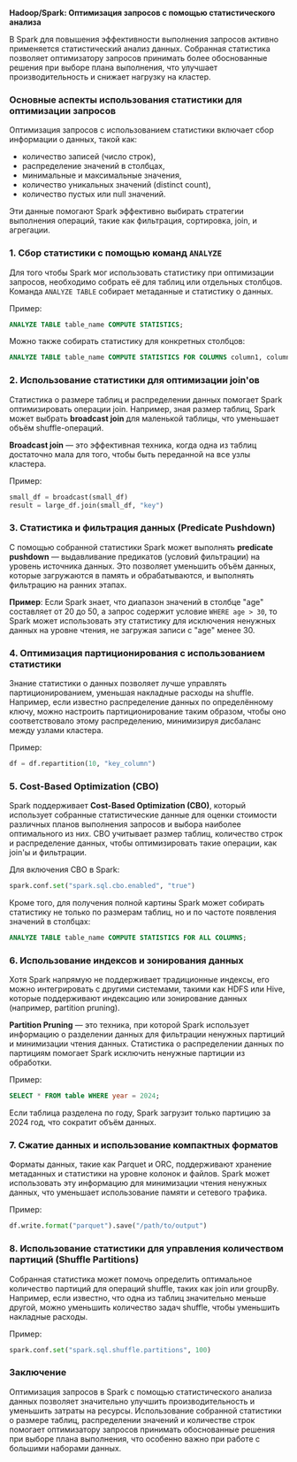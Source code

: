 **Hadoop/Spark: Оптимизация запросов с помощью статистического анализа**

В Spark для повышения эффективности выполнения запросов активно применяется статистический анализ данных. Собранная статистика позволяет оптимизатору запросов принимать более обоснованные решения при выборе плана выполнения, что улучшает производительность и снижает нагрузку на кластер.

### Основные аспекты использования статистики для оптимизации запросов

Оптимизация запросов с использованием статистики включает сбор информации о данных, такой как:
- количество записей (число строк),
- распределение значений в столбцах,
- минимальные и максимальные значения,
- количество уникальных значений (distinct count),
- количество пустых или null значений.

Эти данные помогают Spark эффективно выбирать стратегии выполнения операций, такие как фильтрация, сортировка, join, и агрегации.

### 1. **Сбор статистики с помощью команд `ANALYZE`**

Для того чтобы Spark мог использовать статистику при оптимизации запросов, необходимо собрать её для таблиц или отдельных столбцов. Команда `ANALYZE TABLE` собирает метаданные и статистику о данных.

Пример:
```sql
ANALYZE TABLE table_name COMPUTE STATISTICS;
```

Можно также собирать статистику для конкретных столбцов:
```sql
ANALYZE TABLE table_name COMPUTE STATISTICS FOR COLUMNS column1, column2;
```

### 2. **Использование статистики для оптимизации join'ов**

Статистика о размере таблиц и распределении данных помогает Spark оптимизировать операции join. Например, зная размер таблиц, Spark может выбрать **broadcast join** для маленькой таблицы, что уменьшает объём shuffle-операций.

**Broadcast join** — это эффективная техника, когда одна из таблиц достаточно мала для того, чтобы быть переданной на все узлы кластера.

Пример:
```python
small_df = broadcast(small_df)
result = large_df.join(small_df, "key")
```

### 3. **Статистика и фильтрация данных (Predicate Pushdown)**

С помощью собранной статистики Spark может выполнять **predicate pushdown** — выдавливание предикатов (условий фильтрации) на уровень источника данных. Это позволяет уменьшить объём данных, которые загружаются в память и обрабатываются, и выполнять фильтрацию на ранних этапах.

**Пример**:
Если Spark знает, что диапазон значений в столбце "age" составляет от 20 до 50, а запрос содержит условие `WHERE age > 30`, то Spark может использовать эту статистику для исключения ненужных данных на уровне чтения, не загружая записи с "age" менее 30.

### 4. **Оптимизация партиционирования с использованием статистики**

Знание статистики о данных позволяет лучше управлять партиционированием, уменьшая накладные расходы на shuffle. Например, если известно распределение данных по определённому ключу, можно настроить партиционирование таким образом, чтобы оно соответствовало этому распределению, минимизируя дисбаланс между узлами кластера.

Пример:
```python
df = df.repartition(10, "key_column")
```

### 5. **Cost-Based Optimization (CBO)**

Spark поддерживает **Cost-Based Optimization (CBO)**, который использует собранные статистические данные для оценки стоимости различных планов выполнения запросов и выбора наиболее оптимального из них. CBO учитывает размер таблиц, количество строк и распределение данных, чтобы оптимизировать такие операции, как join'ы и фильтрации.

Для включения CBO в Spark:
```python
spark.conf.set("spark.sql.cbo.enabled", "true")
```

Кроме того, для получения полной картины Spark может собирать статистику не только по размерам таблиц, но и по частоте появления значений в столбцах:
```sql
ANALYZE TABLE table_name COMPUTE STATISTICS FOR ALL COLUMNS;
```

### 6. **Использование индексов и зонирования данных**

Хотя Spark напрямую не поддерживает традиционные индексы, его можно интегрировать с другими системами, такими как HDFS или Hive, которые поддерживают индексацию или зонирование данных (например, partition pruning).

**Partition Pruning** — это техника, при которой Spark использует информацию о разделении данных для фильтрации ненужных партиций и минимизации чтения данных. Статистика о распределении данных по партициям помогает Spark исключить ненужные партиции из обработки.

Пример:
```sql
SELECT * FROM table WHERE year = 2024;
```
Если таблица разделена по году, Spark загрузит только партицию за 2024 год, что сократит объём данных.

### 7. **Сжатие данных и использование компактных форматов**

Форматы данных, такие как Parquet и ORC, поддерживают хранение метаданных и статистики на уровне колонок и файлов. Spark может использовать эту информацию для минимизации чтения ненужных данных, что уменьшает использование памяти и сетевого трафика.

Пример:
```python
df.write.format("parquet").save("/path/to/output")
```

### 8. **Использование статистики для управления количеством партиций (Shuffle Partitions)**

Собранная статистика может помочь определить оптимальное количество партиций для операций shuffle, таких как join или groupBy. Например, если известно, что одна из таблиц значительно меньше другой, можно уменьшить количество задач shuffle, чтобы уменьшить накладные расходы.

Пример:
```python
spark.conf.set("spark.sql.shuffle.partitions", 100)
```

### Заключение

Оптимизация запросов в Spark с помощью статистического анализа данных позволяет значительно улучшить производительность и уменьшить затраты на ресурсы. Использование собранной статистики о размере таблиц, распределении значений и количестве строк помогает оптимизатору запросов принимать обоснованные решения при выборе плана выполнения, что особенно важно при работе с большими наборами данных.
